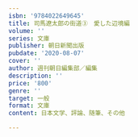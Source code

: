 ```yaml
---
isbn: '9784022649645'
title: 司馬遼太郎の街道③　愛した辺境編
volume: ''
series: 文庫
publisher: 朝日新聞出版
pubdate: '2020-08-07'
cover: ''
author: 週刊朝日編集部／編集
description: ''
price: '800'
genre: ''
target: 一般
format: 文庫
content: 日本文学、評論、随筆、その他

---
```

